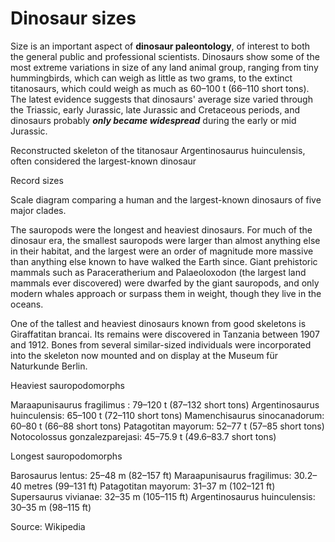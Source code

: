 # Dinosaur sizes

Size is an important aspect of **dinosaur paleontology**, of interest to both the general public and professional scientists. Dinosaurs show some of the most extreme variations in size of any land animal group, ranging from tiny hummingbirds, which can weigh as little as two grams, to the extinct titanosaurs, which could weigh as much as 60–100 t (66–110 short tons). The latest evidence suggests that dinosaurs' average size varied through the Triassic, early Jurassic, late Jurassic and Cretaceous periods, and dinosaurs probably ***only became widespread*** during the early or mid Jurassic.


Reconstructed skeleton of the titanosaur Argentinosaurus huinculensis, often considered the largest-known dinosaur

Record sizes

Scale diagram comparing a human and the largest-known dinosaurs of five major clades.

The sauropods were the longest and heaviest dinosaurs. For much of the dinosaur era, the smallest sauropods were larger than almost anything else in their habitat, and the largest were an order of magnitude more massive than anything else known to have walked the Earth since. Giant prehistoric mammals such as Paraceratherium and Palaeoloxodon (the largest land mammals ever discovered) were dwarfed by the giant sauropods, and only modern whales approach or surpass them in weight, though they live in the oceans.

One of the tallest and heaviest dinosaurs known from good skeletons is Giraffatitan brancai. Its remains were discovered in Tanzania between 1907 and 1912. Bones from several similar-sized individuals were incorporated into the skeleton now mounted and on display at the Museum für Naturkunde Berlin.

Heaviest sauropodomorphs

Maraapunisaurus fragilimus : 79–120 t (87–132 short tons)
Argentinosaurus huinculensis: 65–100 t (72–110 short tons)
Mamenchisaurus sinocanadorum: 60–80 t (66–88 short tons)
Patagotitan mayorum: 52–77 t (57–85 short tons)
Notocolossus gonzalezparejasi: 45–75.9 t (49.6–83.7 short tons)

Longest sauropodomorphs

Barosaurus lentus: 25–48 m (82–157 ft)
Maraapunisaurus fragilimus: 30.2–40 metres (99–131 ft)
Patagotitan mayorum: 31–37 m (102–121 ft)
Supersaurus vivianae: 32–35 m (105–115 ft)
Argentinosaurus huinculensis: 30–35 m (98–115 ft)

Source: Wikipedia
